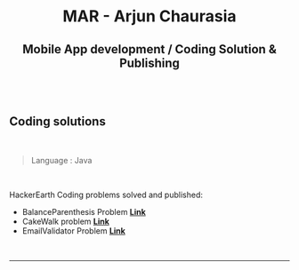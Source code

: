 <div align="center">
        
# MAR - Arjun Chaurasia

## Mobile App development / Coding Solution & Publishing

</div>

<br>
<br>

## Coding solutions 

<br>


> Language : Java

<br>

HackerEarth Coding problems solved and published:

- BalanceParenthesis Problem 
[**Link**](https://github.com/arjunnoob/mar/blob/main/BalanceParenthesis.java)
- CakeWalk problem
[**Link**](https://github.com/arjunnoob/mar/blob/main/CakeWalk.java)
- EmailValidator Problem
[**Link**](https://github.com/arjunnoob/mar/blob/main/EmailValidator.java)

<br>
 
___ 
